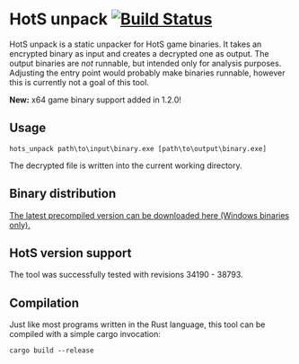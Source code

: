 HotS unpack [![Build Status](https://travis-ci.org/athre0z/hots-unpack.svg)](https://travis-ci.org/athre0z/hots-unpack)
===========
HotS unpack is a static unpacker for HotS game binaries. It takes an encrypted binary as input and creates a decrypted one as output. The output binaries are *not* runnable, but intended only for analysis purposes. Adjusting the entry point would probably make binaries runnable, however this is currently not a goal of this tool. 

**New:** x64 game binary support added in 1.2.0!

## Usage
```
hots_unpack path\to\input\binary.exe [path\to\output\binary.exe]
```
The decrypted file is written into the current working directory.

## Binary distribution
[The latest precompiled version can be downloaded here (Windows binaries only).](https://github.com/athre0z/hots-unpack/releases/latest)

## HotS version support
The tool was successfully tested with revisions 34190 - 38793.

## Compilation
Just like most programs written in the Rust language, this tool can be compiled with a simple cargo invocation:
```
cargo build --release
```
